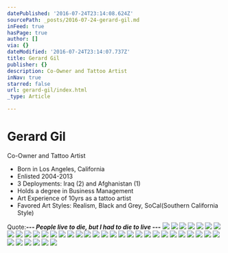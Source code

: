 ```yaml
---
datePublished: '2016-07-24T23:14:08.624Z'
sourcePath: _posts/2016-07-24-gerard-gil.md
inFeed: true
hasPage: true
author: []
via: {}
dateModified: '2016-07-24T23:14:07.737Z'
title: Gerard Gil
publisher: {}
description: Co-Owner and Tattoo Artist
inNav: true
starred: false
url: gerard-gil/index.html
_type: Article

---
```

# Gerard Gil

Co-Owner and Tattoo Artist

* Born in Los Angeles, California
* Enlisted 2004-2013
* 3 Deployments: Iraq (2) and Afghanistan (1)
* Holds a degree in Business Management
* Art Experience of 10yrs as a tattoo artist
* Favored Art Styles: Realism, Black and Grey, SoCal(Southern California Style)

Quote:_**--- People live to die, but I had to die to live ---**_
![](https://s3-us-west-2.amazonaws.com/the-grid-img/p/9050ac4808ac067eeaf122a38ac94740d7d7d79f.jpg)
![](https://the-grid-user-content.s3-us-west-2.amazonaws.com/10fe7a73-408d-4890-bc22-6d939a57e750.jpg)
![](https://the-grid-user-content.s3-us-west-2.amazonaws.com/b9db5091-a54d-49bf-9216-1bc7e81d237f.jpg)
![](https://s3-us-west-2.amazonaws.com/the-grid-img/p/d5cd22402ed0620c6cf1d4a4565430bdfe06495a.jpg)
![](https://the-grid-user-content.s3-us-west-2.amazonaws.com/d71aae4f-8941-4f46-b203-2bd1af093d57.jpg)
![](https://s3-us-west-2.amazonaws.com/the-grid-img/p/5786cffd53b64bcb49d2a8a4e317711efcaf5ccd.jpg)
![](https://s3-us-west-2.amazonaws.com/the-grid-img/p/0654dfb7831d00df055dde461f48b83ce9a5d0b6.jpg)
![](https://s3-us-west-2.amazonaws.com/the-grid-img/p/5c6562856bd4b38d2587a5aef3692dc2f408c7ca.jpg)
![](https://the-grid-user-content.s3-us-west-2.amazonaws.com/14b9156f-282a-4470-aa79-86ddfd272f75.jpg)
![](https://the-grid-user-content.s3-us-west-2.amazonaws.com/ff9363a2-130e-4f3a-910b-26e24099925c.jpg)
![](https://the-grid-user-content.s3-us-west-2.amazonaws.com/e2085bf2-cc1e-41ab-b8b4-27b0e181986d.jpg)
![](https://the-grid-user-content.s3-us-west-2.amazonaws.com/a82b13d4-9ea8-4845-9e14-7274be48fa44.jpg)
![](https://the-grid-user-content.s3-us-west-2.amazonaws.com/d88c1467-9ef7-4112-a46c-6395cf40fa14.jpg)
![](https://the-grid-user-content.s3-us-west-2.amazonaws.com/468f83ea-cc5d-433d-b91f-40c6eb3b25f4.jpg)
![](https://the-grid-user-content.s3-us-west-2.amazonaws.com/8d853d73-1583-46aa-879c-e94fe8873b9d.jpg)
![](https://the-grid-user-content.s3-us-west-2.amazonaws.com/1444fd8c-c0fb-4253-9077-75474e697aae.jpg)
![](https://s3-us-west-2.amazonaws.com/the-grid-img/p/d9806734a4e7da905615f6e4adb877300f602f05.jpg)
![](https://the-grid-user-content.s3-us-west-2.amazonaws.com/cd90fa33-37ab-4a84-a2a8-86cb54c6d301.jpg)
![](https://the-grid-user-content.s3-us-west-2.amazonaws.com/5380a4e6-29a2-4936-a9de-cb7ef2cda68b.jpg)
![](https://the-grid-user-content.s3-us-west-2.amazonaws.com/54d52bde-5cb1-404e-afa0-b930b038dcb5.jpg)
![](https://the-grid-user-content.s3-us-west-2.amazonaws.com/a54d8c3e-072d-48f1-9410-c47ba92e379a.jpg)
![](https://the-grid-user-content.s3-us-west-2.amazonaws.com/69990471-535f-43b6-85da-065573d206d0.jpg)
![](https://the-grid-user-content.s3-us-west-2.amazonaws.com/53f3ff38-32fb-45f7-9ccf-ed7ac566ed3b.jpg)
![](https://the-grid-user-content.s3-us-west-2.amazonaws.com/55790e5c-dc8c-4b3d-bb26-a079ae688db3.jpg)
![](https://the-grid-user-content.s3-us-west-2.amazonaws.com/773496f9-3cc5-4eb3-8031-2132b492623b.jpg)
![](https://the-grid-user-content.s3-us-west-2.amazonaws.com/9d29a1e0-68fd-462f-8d1f-fb2c6a9b26d2.jpg)
![](https://the-grid-user-content.s3-us-west-2.amazonaws.com/6a26fdbb-0a3d-45e4-82e5-e68e3986fc89.jpg)
![](https://the-grid-user-content.s3-us-west-2.amazonaws.com/d2618585-f0aa-4f0d-adc5-cb64d4de3c2b.jpg)
![](https://the-grid-user-content.s3-us-west-2.amazonaws.com/19411332-2f1a-422f-abce-c47518ff7fcc.jpg)
![](https://the-grid-user-content.s3-us-west-2.amazonaws.com/4c45da29-86bb-4206-975a-161b50a5439a.jpg)
![](https://the-grid-user-content.s3-us-west-2.amazonaws.com/9f1390e6-afa8-43cc-86a8-79cf766e5332.jpg)
![](https://s3-us-west-2.amazonaws.com/the-grid-img/p/7a4994adca26d9d4fa437797079e94d92dbf76a1.jpg)
![](https://the-grid-user-content.s3-us-west-2.amazonaws.com/7381c685-ef3b-4aab-9716-f3d702f15af8.jpg)
![](https://s3-us-west-2.amazonaws.com/the-grid-img/p/6014b8578b4ac5e207ca9110e17450c68975b7cd.jpg)
![](https://s3-us-west-2.amazonaws.com/the-grid-img/p/faad09d7d23e6804eedf355bb80264fae35d1460.jpg)
![](https://s3-us-west-2.amazonaws.com/the-grid-img/p/31ce7d8752baf2a13e2c4a86b9b4a921440c73f5.jpg)
![](https://the-grid-user-content.s3-us-west-2.amazonaws.com/c5953b05-ba9f-4701-8e37-8ed71fa02cee.jpg)
![](https://the-grid-user-content.s3-us-west-2.amazonaws.com/42c0d702-ebf5-4b1b-95c1-b551801dac11.jpg)